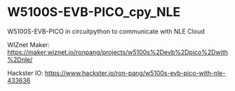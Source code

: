 # W5100S-EVB-PICO_cpy_NLE
W5100S-EVB-PICO in circuitpython to communicate with NLE Cloud

WIZnet Maker: https://maker.wiznet.io/ronpang/projects/w5100s%2Devb%2Dpico%2Dwith%2Dnle/

Hackster IO: https://www.hackster.io/ron-pang/w5100s-evb-pico-with-nle-433636
